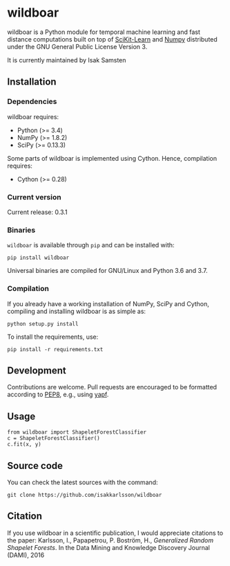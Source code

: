 # wildboar

wildboar is a Python module for temporal machine learning and fast
distance computations built on top of
[SciKit-Learn](http://scikit-learn.org) and [Numpy](http://numpy.org)
distributed under the GNU General Public License Version 3.

It is currently maintained by Isak Samsten

## Installation

### Dependencies

wildboar requires:

 * Python (>= 3.4)
 * NumPy (>= 1.8.2)
 * SciPy (>= 0.13.3)
 
Some parts of wildboar is implemented using Cython. Hence, compilation
requires:

 * Cython (>= 0.28)

### Current version

Current release: 0.3.1

### Binaries

`wildboar` is available through `pip` and can be installed with:

    pip install wildboar

Universal binaries are compiled for GNU/Linux and Python 3.6 and 3.7.

### Compilation

If you already have a working installation of NumPy, SciPy and Cython,
compiling and installing wildboar is as simple as:

    python setup.py install
	
To install the requirements, use:

    pip install -r requirements.txt
	

## Development

Contributions are welcome. Pull requests are encouraged to be
formatted according to
[PEP8](https://www.python.org/dev/peps/pep-0008/), e.g., using
[yapf](https://github.com/google/yapf).

## Usage

    from wildboar import ShapeletForestClassifier
    c = ShapeletForestClassifier()
    c.fit(x, y)

## Source code

You can check the latest sources with the command:

    git clone https://github.com/isakkarlsson/wildboar
	
## Citation

If you use wildboar in a scientific publication, I would appreciate
citations to the paper: Karlsson, I., Papapetrou, P. Boström, H.,
*Generalized Random Shapelet Forests*. In the Data Mining and
Knowledge Discovery Journal (DAMI), 2016
